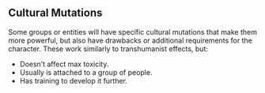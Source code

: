 ## Cultural Mutations
Some groups or entities will have specific cultural mutations that make them more powerful, but also have drawbacks or additional requirements for the character. These work similarly to transhumanist effects, but: 

- Doesn’t affect max toxicity. 
- Usually is attached to a group of people.
- Has training to develop it further.
